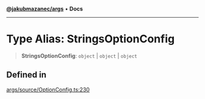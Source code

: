 [**@jakubmazanec/args**](../README.md) • **Docs**

---

# Type Alias: StringsOptionConfig

> **StringsOptionConfig**: `object` \| `object` \| `object`

## Defined in

[args/source/OptionConfig.ts:230](https://github.com/jakubmazanec/tools/blob/2afd81e4680434017b6f838733fd5ccd928cec42/packages/args/source/OptionConfig.ts#L230)
